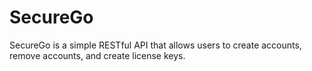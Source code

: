 # SecureGo
SecureGo is a simple RESTful API that allows users to create accounts, remove accounts, and create license keys.

